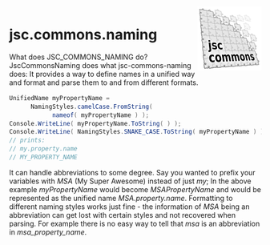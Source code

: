 <img align="right" src="../../../img/logo/jsc.commons.logo_128.png"/>

# jsc.commons.naming
What does JSC_COMMONS_NAMING do? JscCommonsNaming
does what jsc-commons-naming does: It provides a way
to define names in a unified way and format and parse
them to and from different formats.
```cs
UnifiedName myPropertyName =
      NamingStyles.camelCase.FromString(
            nameof( myPropertyName ) );
Console.WriteLine( myPropertyName.ToString( ) );
Console.WriteLine( NamingStyles.SNAKE_CASE.ToString( myPropertyName ) );
// prints:
// my.property.name
// MY_PROPERTY_NAME
```
It can handle abbreviations to some degree.
Say you wanted to prefix your variables with
*MSA* (My Super Awesome) instead of just *my*;
In the above example *myPropertyName* would become
*MSAPropertyName* and would be represented as the
unified name *MSA.property.name*. Formatting to different
naming styles works just fine - the information of
*MSA* being an abbreviation can get lost with certain
styles and not recovered when parsing. For example
there is no easy way to tell that *msa* is an abbreviation
in *msa_property_name*.
